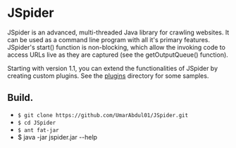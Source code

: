 # JSpider
JSpider is an advanced, multi-threaded Java library for crawling websites.
It can be used as a command line program with all it's primary features.
JSpider's start() function is non-blocking, which allow the invoking code to
access URLs live as they are captured (see the getOutputQueue() function).

Starting with version 1.1, you can extend the functionalities of JSpider by
creating custom plugins. See the [plugins](https://github.com/UmarAbdul01/JSpider/plugin/)
directory for some samples.

## Build.

* `$ git clone https://github.com/UmarAbdul01/JSpider.git`
* `$ cd JSpider`
* `$ ant fat-jar`
* $ java -jar jspider.jar --help
